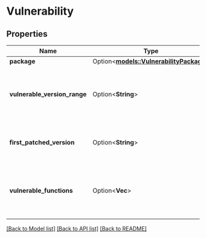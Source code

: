 # Vulnerability

## Properties

Name | Type | Description | Notes
------------ | ------------- | ------------- | -------------
**package** | Option<[**models::VulnerabilityPackage**](vulnerability_package.md)> |  | 
**vulnerable_version_range** | Option<**String**> | The range of the package versions affected by the vulnerability. | 
**first_patched_version** | Option<**String**> | The package version that resolves the vulnerability. | 
**vulnerable_functions** | Option<**Vec<String>**> | The functions in the package that are affected by the vulnerability. | [readonly]

[[Back to Model list]](../README.md#documentation-for-models) [[Back to API list]](../README.md#documentation-for-api-endpoints) [[Back to README]](../README.md)


